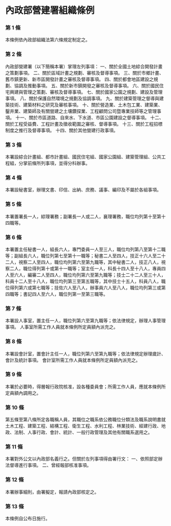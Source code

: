 # 內政部營建署組織條例

### 第 1 條

本條例依內政部組織法第六條規定制定之。

### 第 2 條

內政部營建署（以下簡稱本署）掌理左列事項：
一、關於全國土地綜合開發計畫之策劃事項。
二、關於區域計畫之規劃、審核及督導事項。
三、關於市鄉計畫、舊市鎮更新、新市區開發計畫之審核及督導事項。
四、關於都會地區建設之規劃、協調及推動事項。
五、關於新市鎮開發之審核及督導事項。
六、關於國民住宅興建與管理之策劃、審核及督導事項。
七、關於國家公園之規劃、建設及管理事項。
八、關於保護自然環境之規劃及協調事項。
九、關於建築管理之督導與建築技術、建築材料之研究及審核事項。
十、關於營造業、土木包工業、建築業、鑿井業、建築師及有關營建之土壤鑽探業、工程顧問公司暨專業技師等之管理事項。
十一、關於市區道路、自來水、下水道、市區公園建設之督導事項。
十二、關於工程受益費、工程計畫及徵收範圍之審核、督導事項。
十三、關於工程招標制度之推行及督導事項。
十四、關於其他營建行政事項。

### 第 3 條

本署設綜合計畫組、都市計畫組、國民住宅組、國家公園組、建築管理組、公共工程組，分掌前條所列事項，並得分科辦事。

### 第 4 條

本署設秘書室，辦理文書、印信、出納、庶務、議事、編印及不屬於各組事項。

### 第 5 條

本署置署長一人，綜理署務；副署長一人或二人，襄理署務，職位均列第十至第十四職等。

### 第 6 條

本署置主任秘書一人，組長六人，專門委員一人至三人，職位均列第八至第十二職等；副組長六人，職位列第七至第十一職等；秘書二人至四人，技正十六人至二十二人，視察二人至四人，職位均列第六至第九職等，其中秘書二人，技正八人，視察二人，職位得列第十或第十一職等；室主任一人，科長十四人至十八人，專員四人至六人，編審二人至四人，職位均列第六至第九職等；技士二十二人至三十人，科員十二人至十八人，職位均列第三至第五職等，其中技士十五人，科員八人，職位得列第六或第七職等；技佐六人至八人，辦事員六人至八人，職位均列第三或第四職等；書記四人至六人，職位列第一至第三職等。

### 第 7 條

本署設人事室，置主任一人，職位列第六至第九職等；依法律規定，辦理人事管理事項。
人事室所需工作人員就本條例所定員額內派充之。

### 第 8 條

本署設會計室，置會計主任一人，職位列第六至第九職等；依法律規定辦理歲計、會計及統計事項。
會計室所需工作人員就本條例所定員額內派充之。

### 第 9 條

本署於必要時，得層報行政院核准，設各種委員會；所需工作人員，應就本條例所定員額內調用之。

### 第 10 條

第五條至第八條所定各職稱人員，其職位之職系依公務職位分類法及職系說明書就土木工程、建築工程、結構工程、衛生工程、水利工程、林業技術、經建行政、地政、法制、人事行政、會計、統計、一般行政管理及其他有關職系選用之。

### 第 11 條

本署對外公文以內政部名義行之。但關於左列事項得由署行文：
一、依照部定辦法督導進行事項。
二、曾經報部核准事項。

### 第 12 條

本署辦事細則，由署擬定，報請內政部核定之。

### 第 13 條

本條例自公布日施行。
